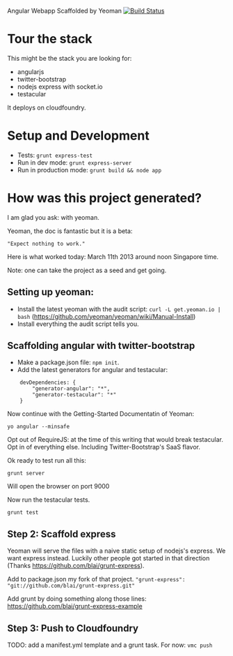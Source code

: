 Angular Webapp Scaffolded by Yeoman [![Build Status](https://secure.travis-ci.org/hmalphettes/yeoman-angular-express-example.png?branch=master)](http://travis-ci.org/hmalphettes/yeoman-angular-express-example)

# Tour the stack
This might be the stack you are looking for:
- angularjs
- twitter-bootstrap
- nodejs express with socket.io
- testacular

It deploys on cloudfoundry.

# Setup and Development
- Tests: `grunt express-test`
- Run in dev mode: `grunt express-server`
- Run in production mode: `grunt build && node app`

# How was this project generated?
I am glad you ask: with yeoman.

Yeoman, the doc is fantastic but it is a beta:

    "Expect nothing to work."

Here is what worked today: March 11th 2013 around noon Singapore time.

Note: one can take the project as a seed and get going.

## Setting up yeoman:
- Install the latest yeoman with the audit script: `curl -L get.yeoman.io | bash` (https://github.com/yeoman/yeoman/wiki/Manual-Install)
- Install everything the audit script tells you.

## Scaffolding angular with twitter-bootstrap
- Make a package.json file: `npm init`.
- Add the latest generators for angular and testacular:
```
    devDependencies: {
        "generator-angular": "*",
        "generator-testacular": "*"
    }
```

Now continue with the Getting-Started Documentatin of Yeoman:
```
yo angular --minsafe
```
Opt out of RequireJS: at the time of this writing that would break testacular.
Opt in of everything else. Including Twitter-Bootstrap's SaaS flavor.

Ok ready to test run all this:
```
grunt server
```
Will open the browser on port 9000

Now run the testacular tests.
```
grunt test
```

## Step 2: Scaffold express
Yeoman will serve the files with a naive static setup of nodejs's express.
We want express instead. Luckily other people got started in that direction (Thanks https://github.com/blai/grunt-express).

Add to package.json my fork of that project.
`"grunt-express": "git://github.com/blai/grunt-express.git"`

Add grunt by doing something along those lines:
https://github.com/blai/grunt-express-example

## Step 3: Push to Cloudfoundry
TODO: add a manifest.yml template and a grunt task.
For now: `vmc push`
